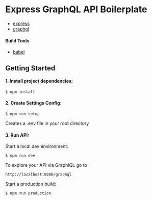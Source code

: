 # Express GraphQL API Boilerplate

- [express](http://expressjs.com/)
- [graphql](http://graphql.org/)

#### Build Tools

- [babel](https://babeljs.io/)

## Getting Started

#### 1. Install project dependencies:

```
$ npm install
```

#### 2. Create Settings Config:

```
$ npm run setup
```

Creates a .env file in your root directory

#### 3. Run API:

Start a local dev environment:

```
$ npm run dev
```

To explore your API via GraphiQL go to

```
http://localhost:8080/graphql
```

Start a production build:

```
$ npm run production
```

